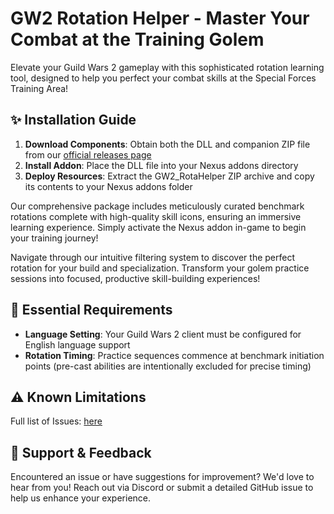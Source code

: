# GW2 Rotation Helper - Master Your Combat at the Training Golem

Elevate your Guild Wars 2 gameplay with this sophisticated rotation learning tool, designed to help you perfect your combat skills at the Special Forces Training Area!

## ✨ Installation Guide

1. **Download Components**: Obtain both the DLL and companion ZIP file from our [official releases page](https://github.com/franneck94/GW2_RotaHelper/releases)
2. **Install Addon**: Place the DLL file into your Nexus addons directory
3. **Deploy Resources**: Extract the GW2_RotaHelper ZIP archive and copy its contents to your Nexus addons folder

Our comprehensive package includes meticulously curated benchmark rotations complete with high-quality skill icons, ensuring an immersive learning experience. Simply activate the Nexus addon in-game to begin your training journey!

Navigate through our intuitive filtering system to discover the perfect rotation for your build and specialization. Transform your golem practice sessions into focused, productive skill-building experiences!

## 🎯 Essential Requirements

- **Language Setting**: Your Guild Wars 2 client must be configured for English language support
- **Rotation Timing**: Practice sequences commence at benchmark initiation points (pre-cast abilities are intentionally excluded for precise timing)

## ⚠️ Known Limitations

Full list of Issues: [here](ISSUES.md)

## 💬 Support & Feedback

Encountered an issue or have suggestions for improvement? We'd love to hear from you! Reach out via Discord or submit a detailed GitHub issue to help us enhance your experience.
